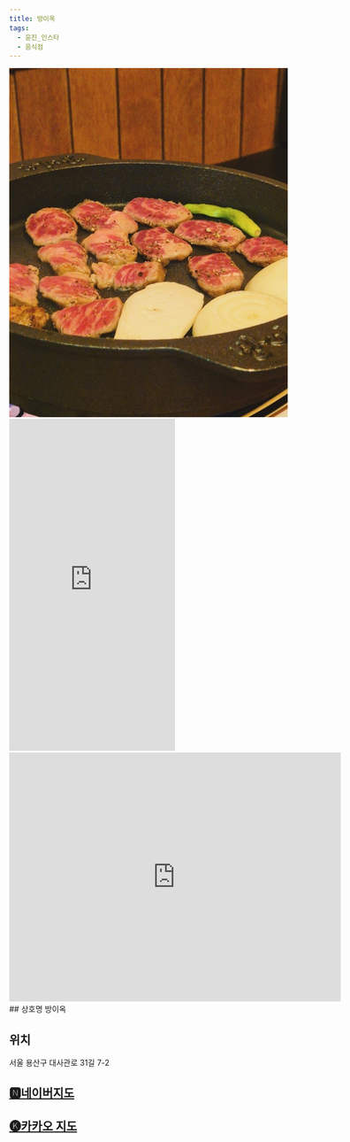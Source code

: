 ```yaml
---
title: 방이옥
tags:
  - 윤진_인스타
  - 음식점
---
```

<img src="assets/1740966706.jpg">

<iframe src="https://www.instagram.com/p/DGuCkAWSG9x/embed" frameborder="0" scrolling="auto" allowtransparency="true" height="600"></iframe>

<iframe src="https://www.google.com/maps/embed?pb=!1m18!1m12!1m3!1d3163.900410365172!2d127.00316351335343!3d37.53384482588257!2m3!1f0!2f0!3f0!3m2!1i1024!2i768!4f13.1!3m3!1m2!1s0x357ca3e080067827%3A0x47b69b38585a5f7!2z67Cp7J207JilIO2VnOuCqOygkA!5e0!3m2!1sko!2skr!4v1741355941384!5m2!1sko!2skr" width="600" height="450" style="border:0;" allowfullscreen="" loading="lazy" referrerpolicy="no-referrer-when-downgrade"></iframe>
## 상호명
방이옥

## 위치
서울 용산구 대사관로 31길 7-2

## [🅽네이버지도](https://naver.me/5ne4CVeE)

## [🅚카카오 지도](https://place.map.kakao.com/1964894628)